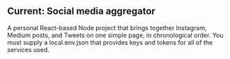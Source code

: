 ## Current: Social media aggregator

A personal React-based Node project that brings together Instagram, Medium posts, and Tweets on one simple page, in chronological order.
You must supply a local.env.json that provides keys and tokens for all of the services used.

